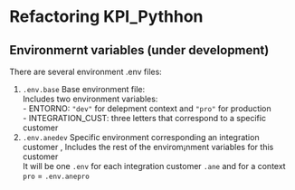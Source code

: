 # Refactoring KPI_Pythhon  
## Environmernt variables (under development)
There are several environment .env files:  
1. `.env.base` Base environment file:  
    Includes two environment variables:  
        - ENTORNO: `"dev"` for delepment context and `"pro"` for production  
        - INTEGRATION_CUST: three letters that correspond to a specific customer
2. `.env.anedev` Specific environment corresponding an integration customer , Includes the rest of the envirom¡nment variables for this customer  
It will be one `.env` for each integration customer `.ane` and for a context `pro` = `.env.anepro`
